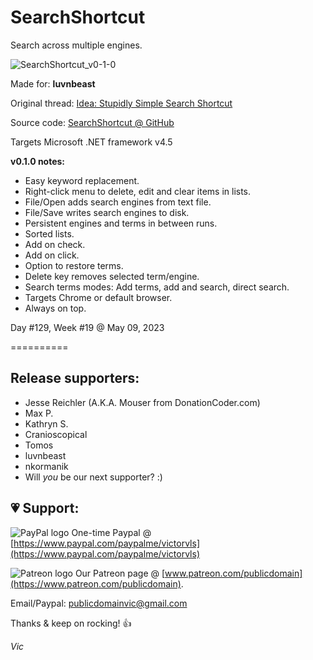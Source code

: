 # SearchShortcut

Search across multiple engines.

![SearchShortcut_v0-1-0](https://user-images.githubusercontent.com/54631779/235713844-ec91ca57-91d3-482f-b460-b6f0d9d11715.png) 

Made for: **luvnbeast**

Original thread: [Idea: Stupidly Simple Search Shortcut](https://www.donationcoder.com/forum/index.php?topic=53334.0)

Source code: [SearchShortcut @ GitHub](https://github.com/publicdomain/search-shortcut)

Targets Microsoft .NET framework v4.5

**v0.1.0 notes:** 

- Easy keyword replacement.
- Right-click menu to delete, edit and clear items in lists.
- File/Open adds search engines from text file.
- File/Save writes search engines to disk.
- Persistent engines and terms in between runs.
- Sorted lists.
- Add on check.
- Add on click.
- Option to restore terms.
- Delete key removes selected term/engine.
- Search terms modes: Add terms, add and search, direct search.
- Targets Chrome or default browser.
- Always on top.

Day #129, Week #19 @ May 09, 2023

==========

## Release supporters:

* Jesse Reichler (A.K.A. Mouser from DonationCoder.com)
* Max P.
* Kathryn S.
* Cranioscopical
* Tomos
* luvnbeast
* nkormanik
* Will *you* be our next supporter? :)

## 💗 Support:

![PayPal logo](https://i.imgur.com/CSaPEFY.png) One-time Paypal @ [https://www.paypal.com/paypalme/victorvls](https://www.paypal.com/paypalme/victorvls)

![Patreon logo](https://i.imgur.com/LKBj3ih.png) Our Patreon page @ [www.patreon.com/publicdomain](https://www.patreon.com/publicdomain).

Email/Paypal: publicdomainvic@gmail.com

Thanks & keep on rocking! 👍

*Vic*
